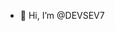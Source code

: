 - 👋 Hi, I’m @DEVSEV7

<!---
DEVSEV7/DEVSEV7 is a ✨ special ✨ repository because its `README.md` (this file) appears on your GitHub profile.
You can click the Preview link to take a look at your changes.
--->
